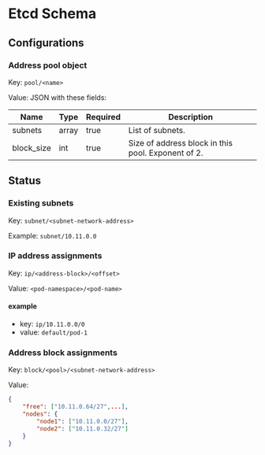 Etcd Schema
===========

Configurations
--------------

### Address pool object

Key: `pool/<name>`

Value: JSON with these fields:

Name       | Type  | Required | Description
---------- | ----- | -------- | -----------
subnets    | array | true     | List of subnets.
block_size | int   | true     | Size of address block in this pool. Exponent of 2.

Status
------

### Existing subnets

Key: `subnet/<subnet-network-address>`

Example: `subnet/10.11.0.0`

### IP address assignments

Key: `ip/<address-block>/<offset>`

Value: `<pod-namespace>/<pod-name>`

#### example

- key: `ip/10.11.0.0/0`
- value: `default/pod-1`

### Address block assignments

Key: `block/<pool>/<subnet-network-address>`

Value:

```json
{
    "free": ["10.11.0.64/27",...],
    "nodes": {
        "node1": ["10.11.0.0/27"],
        "node2": ["10.11.0.32/27"]
    }
}
```
